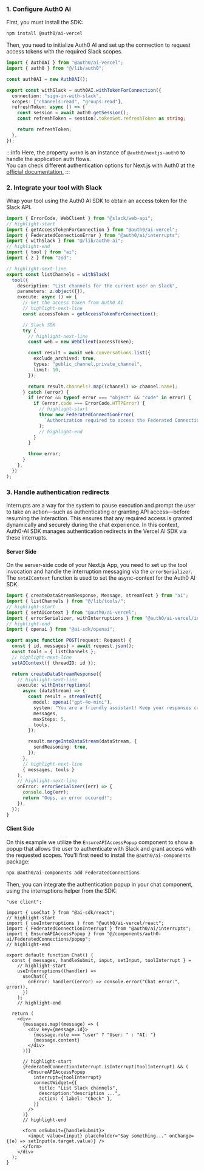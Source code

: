 ### 1. Configure Auth0 AI

First, you must install the SDK:

```bash showLineNumbers
npm install @auth0/ai-vercel
```

Then, you need to initialize Auth0 AI and set up the connection to request access tokens with the required Slack scopes.

```typescript showLineNumbers title="./src/lib/auth0-ai.ts"
import { Auth0AI } from "@auth0/ai-vercel";
import { auth0 } from "@/lib/auth0";

const auth0AI = new Auth0AI();

export const withSlack = auth0AI.withTokenForConnection({
  connection: "sign-in-with-slack",
  scopes: ["channels:read", "groups:read"],
  refreshToken: async () => {
    const session = await auth0.getSession();
    const refreshToken = session?.tokenSet.refreshToken as string;

    return refreshToken;
  },
});
```
:::info
Here, the property `auth0` is an instance of `@auth0/nextjs-auth0` to handle the application auth flows. <br/>
You can check different authentication options for Next.js with Auth0 at the [official documentation.](https://github.com/auth0/nextjs-auth0?tab=readme-ov-file#3-create-the-auth0-sdk-client)
:::

### 2. Integrate your tool with Slack

Wrap your tool using the Auth0 AI SDK to obtain an access token for the Slack API.

```typescript showLineNumbers title="./src/lib/tools/listChannels.ts"
import { ErrorCode, WebClient } from "@slack/web-api";
// highlight-start
import { getAccessTokenForConnection } from "@auth0/ai-vercel";
import { FederatedConnectionError } from "@auth0/ai/interrupts";
import { withSlack } from "@/lib/auth0-ai";
// highlight-end
import { tool } from "ai";
import { z } from "zod";

// highlight-next-line
export const listChannels = withSlack(
  tool({
    description: "List channels for the current user on Slack",
    parameters: z.object({}),
    execute: async () => {
      // Get the access token from Auth0 AI
      // highlight-next-line
      const accessToken = getAccessTokenForConnection();

      // Slack SDK
      try {
        // highlight-next-line
        const web = new WebClient(accessToken);

        const result = await web.conversations.list({
          exclude_archived: true,
          types: "public_channel,private_channel",
          limit: 10,
        });

        return result.channels?.map((channel) => channel.name);
      } catch (error) {
        if (error && typeof error === "object" && "code" in error) {
          if (error.code === ErrorCode.HTTPError) {
            // highlight-start
            throw new FederatedConnectionError(
              `Authorization required to access the Federated Connection`
            );
            // highlight-end
          }
        }

        throw error;
      }
    },
  })
);
```

### 3. Handle authentication redirects

Interrupts are a way for the system to pause execution and prompt the user to take an action—such as authenticating or granting API access—before resuming the interaction. This ensures that any required access is granted dynamically and securely during the chat experience. In this context, Auth0-AI SDK manages authentication redirects in the Vercel AI SDK via these interrupts.

#### Server Side

On the server-side code of your Next.js App, you need to set up the tool invocation and handle the interruption messaging via the `errorSerializer`. The `setAIContext` function is used to set the async-context for the Auth0 AI SDK.

```typescript showLineNumbers title="./src/app/api/chat/route.ts"
import { createDataStreamResponse, Message, streamText } from "ai";
import { listChannels } from "@/lib/tools/";
// highlight-start
import { setAIContext } from "@auth0/ai-vercel";
import { errorSerializer, withInterruptions } from "@auth0/ai-vercel/interrupts";
// highlight-end
import { openai } from "@ai-sdk/openai";

export async function POST(request: Request) {
  const { id, messages} = await request.json();
  const tools = { listChannels };
  // highlight-next-line
  setAIContext({ threadID: id });

  return createDataStreamResponse({
    // highlight-next-line
    execute: withInterruptions(
      async (dataStream) => {
        const result = streamText({
          model: openai("gpt-4o-mini"),
          system: "You are a friendly assistant! Keep your responses concise and helpful.",
          messages,
          maxSteps: 5,
          tools,
        });

        result.mergeIntoDataStream(dataStream, {
          sendReasoning: true,
        });
      },
      // highlight-next-line
      { messages, tools }
    ),
    // highlight-next-line
    onError: errorSerializer((err) => {
      console.log(err);
      return "Oops, an error occured!";
    }),
  });
}
```

#### Client Side

On this example we utilize the `EnsureAPIAccessPopup` component to show a popup that allows the user to authenticate with Slack and grant access with the requested scopes. You'll first need to install the `@auth0/ai-components` package:

```bash showLineNumbers
npx @auth0/ai-components add FederatedConnections
```

Then, you can integrate the authentication popup in your chat component, using the interruptions helper from the SDK:

```tsx showLineNumbers title="./src/components/chat.tsx"
"use client";

import { useChat } from "@ai-sdk/react";
// highlight-start
import { useInterruptions } from "@auth0/ai-vercel/react";
import { FederatedConnectionInterrupt } from "@auth0/ai/interrupts";
import { EnsureAPIAccessPopup } from "@/components/auth0-ai/FederatedConnections/popup";
// highlight-end

export default function Chat() {
  const { messages, handleSubmit, input, setInput, toolInterrupt } =
    // highlight-start
    useInterruptions((handler) =>
      useChat({
        onError: handler((error) => console.error("Chat error:", error)),
      })
    );
    // highlight-end

  return (
    <div>
      {messages.map((message) => (
        <div key={message.id}>
          {message.role === "user" ? "User: " : "AI: "}
          {message.content}
        </div>
      ))}

      // highlight-start
      {FederatedConnectionInterrupt.isInterrupt(toolInterrupt) && (
        <EnsureAPIAccessPopup
          interrupt={toolInterrupt}
          connectWidget={{
            title: "List Slack channels",
            description:"description ...",
            action: { label: "Check" },
          }}
        />
      )}
      // highlight-end

      <form onSubmit={handleSubmit}>
        <input value={input} placeholder="Say something..." onChange={(e) => setInput(e.target.value)} />
      </form>
    </div>
  );
}
```
